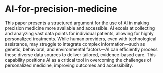 # AI-for-precision-medicine

This paper presents a structured argument for the use of AI in making precision medicine more available and accessible. AI excels at collecting and analyzing vast data points for individual patients, allowing for highly personalized treatments. While human providers, even with technological assistance, may struggle to integrate complex information—such as genetic, behavioral, and environmental factors—AI can efficiently process these diverse data sources to deliver tailored, evidence-based care. This capability positions AI as a critical tool in overcoming the challenges of personalized medicine, improving outcomes and accessibility.
